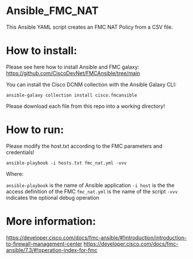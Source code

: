 # Ansible_FMC_NAT

This Ansible YAML script creates an FMC NAT Policy from a CSV file.


# How to install:  

 Please see here how to install Ansible and FMC galaxy:
 https://github.com/CiscoDevNet/FMCAnsible/tree/main

 You can install the Cisco DCNM collection with the Ansible Galaxy CLI:
 
`ansible-galaxy collection install cisco.fmcansible`

Please download each file from this repo into a working directory!

# How to run:  

Please modify the host.txt according to the FMC parameters and credentials!

  `ansible-playbook -i hosts.txt fmc_nat.yml -vvv`

Where: 

`ansible-playbook` is the name of Ansible application
`-i host` is the the access definition of the FMC
`fmc_nat.yml` is the name of the script
`-vvv` indicates the optional debug operation


# More information:  
https://developer.cisco.com/docs/fmc-ansible/#!introduction/introduction-to-firewall-management-center
https://developer.cisco.com/docs/fmc-ansible/7.3/#!operation-index-for-fmc
